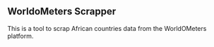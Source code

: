 WorldoMeters Scrapper
-------------------------------
This is a tool to scrap African countries data from the WorldOMeters platform.